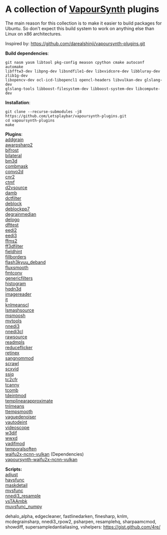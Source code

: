 A collection of [VapourSynth](https://github.com/vapoursynth/vapoursynth) plugins
===================================

The main reason for this collection is to make it easier to build packages for Ubuntu.
So don't expect this build system to work on anything else than Linux on x86 architectures.

Inspired by: https://github.com/darealshinji/vapoursynth-plugins.git

**Build dependencies**:<br>
```
git nasm yasm libtool pkg-config meason cpython cmake autoconf automake 
libfftw3-dev libpng-dev libsndfile1-dev libxvidcore-dev libbluray-dev zlib1g-dev
libopencv-dev ocl-icd-libopencl1 opencl-headers libvulkan-dev glslang-dev
glslang-tools libboost-filesystem-dev libboost-system-dev libcompute-dev  
```


**Installation**:
```
git clone --recurse-submodules -j8 https://github.com/Letsplaybar/vapoursynth-plugins.git
cd vapoursynth-plugins
make
```


**Plugins**:<br>
[addgrain](https://github.com/HomeOfVapourSynthEvolution/VapourSynth-AddGrain) <br>
[awarpsharp2](https://github.com/dubhater/vapoursynth-awarpsharp2) <br>
[bifrost](https://github.com/dubhater/vapoursynth-bifrost) <br>
[bilateral](https://github.com/HomeOfVapourSynthEvolution/VapourSynth-Bilateral) <br>
[bm3d](https://github.com/HomeOfVapourSynthEvolution/VapourSynth-BM3D) <br>
[combmask](https://github.com/chikuzen/CombMask) <br>
[convo2d](https://github.com/chikuzen/convo2d) <br>
[cnr2](https://github.com/dubhater/vapoursynth-cnr2) <br>
[ctmf](https://github.com/HomeOfVapourSynthEvolution/VapourSynth-CTMF) <br>
[d2vsource](https://github.com/dwbuiten/d2vsource) <br>
[damb](https://github.com/dubhater/vapoursynth-damb) <br>
[dctfilter](https://github.com/HomeOfVapourSynthEvolution/VapourSynth-DCTFilter) <br>
[deblock](https://github.com/HomeOfVapourSynthEvolution/VapourSynth-Deblock) <br>
[deblockpp7](https://github.com/HomeOfVapourSynthEvolution/VapourSynth-DeblockPP7) <br>
[degrainmedian](https://github.com/dubhater/vapoursynth-degrainmedian) <br>
[delogo](https://github.com/HomeOfVapourSynthEvolution/VapourSynth-DeLogo) <br>
[dfttest](https://github.com/HomeOfVapourSynthEvolution/VapourSynth-DFTTest) <br>
[eedi2](https://github.com/HomeOfVapourSynthEvolution/VapourSynth-EEDI2) <br>
[eedi3](https://github.com/HomeOfVapourSynthEvolution/VapourSynth-EEDI3) <br>
[ffms2](https://github.com/FFMS/ffms2) <br>
[ff3dfilter](https://github.com/myrsloik/VapourSynth-FFT3DFilter) <br>
[fieldhint](https://github.com/dubhater/vapoursynth-fieldhint) <br>
[fillborders](https://github.com/dubhater/vapoursynth-fillborders) <br>
[flash3kyuu_deband](https://github.com/SAPikachu/flash3kyuu_deband) <br>
[fluxsmooth](https://github.com/dubhater/vapoursynth-fluxsmooth) <br>
[fmtconv](https://github.com/EleonoreMizo/fmtconv) <br>
[genericfilters](https://github.com/myrsloik/GenericFilters) <br>
[histogram](https://github.com/dubhater/vapoursynth-histogram) <br>
[hqdn3d](https://github.com/Hinterwaeldlers/vapoursynth-hqdn3d) <br>
[imagereader](https://github.com/chikuzen/vsimagereader) <br>
[it](https://github.com/HomeOfVapourSynthEvolution/VapourSynth-IT) <br>
[knlmeanscl](https://github.com/Khanattila/KNLMeansCL) <br>
[lsmashsource](https://github.com/VFR-maniac/L-SMASH-Works) <br>
[msmoosh](https://github.com/dubhater/vapoursynth-msmoosh) <br>
[mvtools](https://github.com/dubhater/vapoursynth-mvtools) <br>
[nnedi3](https://github.com/dubhater/vapoursynth-nnedi3) <br>
[nnedi3cl](https://github.com/HomeOfVapourSynthEvolution/VapourSynth-NNEDI3CL) <br>
[rawsource](https://github.com/chikuzen/vsrawsource) <br>
[readmpls](https://github.com/HomeOfVapourSynthEvolution/VapourSynth-ReadMpls) <br>
[reduceflicker](https://github.com/VFR-maniac/VapourSynth-ReduceFlicker) <br>
[retinex](https://github.com/HomeOfVapourSynthEvolution/VapourSynth-Retinex) <br>
[sangnommod](https://github.com/HomeOfVapourSynthEvolution/VapourSynth-SangNomMod) <br>
[scrawl](https://github.com/dubhater/vapoursynth-scrawl) <br>
[scxvid](https://github.com/dubhater/vapoursynth-scxvid) <br>
[ssiq](https://github.com/dubhater/vapoursynth-ssiq) <br>
[tc2cfr](https://github.com/gnaggnoyil/tc2cfr) <br>
[tcanny](https://github.com/HomeOfVapourSynthEvolution/VapourSynth-TCanny) <br>
[tcomb](https://github.com/dubhater/vapoursynth-tcomb) <br>
[tdeintmod](https://github.com/HomeOfVapourSynthEvolution/VapourSynth-TDeintMod) <br>
[templinearapproximate](https://bitbucket.org/mystery_keeper/templinearapproximate-vapoursynth) <br>
[tnlmeans](https://github.com/VFR-maniac/VapourSynth-TNLMeans) <br>
[ttempsmooth](https://github.com/HomeOfVapourSynthEvolution/VapourSynth-TTempSmooth) <br>
[vaguedenoiser](https://github.com/HomeOfVapourSynthEvolution/VapourSynth-VagueDenoiser) <br>
[vautodeint](https://github.com/gnaggnoyil/VAutoDeint) <br>
[videoscope](https://github.com/dubhater/vapoursynth-videoscope) <br>
[w3dif](https://github.com/HomeOfVapourSynthEvolution/VapourSynth-W3FDIF) <br>
[wwxd](https://github.com/dubhater/vapoursynth-wwxd) <br>
[yadifmod](https://github.com/HomeOfVapourSynthEvolution/VapourSynth-Yadifmod) <br>
[temporalsoften](https://github.com/dubhater/vapoursynth-temporalsoften) <br>
[waifu2x-ncnn-vulkan](https://github.com/nihui/waifu2x-ncnn-vulkan.git) (Dependencies) <br>
[vapoursynth-waifu2x-ncnn-vulkan](https://github.com/Nlzy/vapoursynth-waifu2x-ncnn-vulkan.git)

**Scripts:**<br>
[adjust](https://github.com/dubhater/vapoursynth-adjust) <br>
[havsfunc](https://github.com/HomeOfVapourSynthEvolution/havsfunc) <br>
[maskdetail](https://github.com/MonoS/VS-MaskDetail) <br>
[mvsfunc](https://github.com/HomeOfVapourSynthEvolution/mvsfunc) <br>
[nnedi3_resample](https://github.com/mawen1250/VapourSynth-script) <br>
[vsTAAmbk](https://github.com/HomeOfVapourSynthEvolution/vsTAAmbk) <br>
[muvsfunc_numpy](https://github.com/WolframRhodium/muvsfunc) <br>

dehalo_alpha, edgecleaner, fastlinedarken, finesharp, knlm, mcdegrainsharp, nnedi3_rpow2,
psharpen, resamplehq, sharpaamcmod, showdiff, supersampledantialiasing, vshelpers:
https://gist.github.com/4re/